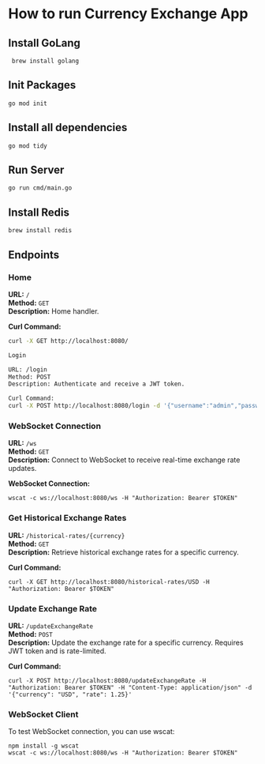 # How to run Currency Exchange App
## Install GoLang
``` brew install golang```
## Init Packages
``` go mod init ```

## Install all dependencies
``` go mod tidy ```


## Run Server
``` go run cmd/main.go ```

## Install Redis
``` brew install redis ```

## Endpoints

### Home

**URL:** `/`  
**Method:** `GET`  
**Description:** Home handler.

**Curl Command:**
```sh
curl -X GET http://localhost:8080/

Login

URL: /login
Method: POST
Description: Authenticate and receive a JWT token.

Curl Command: 
curl -X POST http://localhost:8080/login -d '{"username":"admin","password":"admin"}' -H "Content-Type: application/json"
```

### WebSocket Connection

**URL:** `/ws`  
**Method:** `GET`  
**Description:** Connect to WebSocket to receive real-time exchange rate updates.

**WebSocket Connection:**
```
wscat -c ws://localhost:8080/ws -H "Authorization: Bearer $TOKEN"
```

### Get Historical Exchange Rates

**URL:** `/historical-rates/{currency}`  
**Method:** `GET`  
**Description:** Retrieve historical exchange rates for a specific currency.

**Curl Command:**  
```
curl -X GET http://localhost:8080/historical-rates/USD -H "Authorization: Bearer $TOKEN"
```

### Update Exchange Rate

**URL:** `/updateExchangeRate`  
**Method:** `POST`  
**Description:** Update the exchange rate for a specific currency. Requires JWT token and is rate-limited.

**Curl Command:**  
```
curl -X POST http://localhost:8080/updateExchangeRate -H "Authorization: Bearer $TOKEN" -H "Content-Type: application/json" -d '{"currency": "USD", "rate": 1.25}'
```


### WebSocket Client

To test WebSocket connection, you can use wscat:
```
npm install -g wscat
wscat -c ws://localhost:8080/ws -H "Authorization: Bearer $TOKEN"
```
